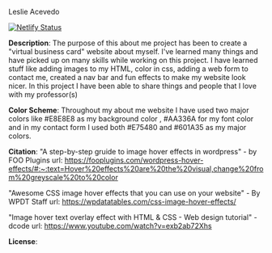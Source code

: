 Leslie Acevedo

[![Netlify Status](https://api.netlify.com/api/v1/badges/a3a6df38-1b9b-4e5c-bc2f-b1d67dd42ae8/deploy-status)](https://app.netlify.com/sites/about-me-leslie-acevedo2/deploys) 

**Description**: The purpose of this about me project has been to create a "virtual business card" website about myself. I've learned many things and have picked up on many skills while working on this project. I have learned stuff like adding images to my HTML, color in css, adding a web form to contact me, created a nav bar and fun effects to make my website look nicer. In this project I have been able to share things and people that I love with my professor(s) 

**Color Scheme**: Throughout my about me website I have used two major colors like #E8E8E8 as my background color , #AA336A for my font color and in my contact form I used both #E75480 and #601A35 as my major colors. 

**Citation**: 
 "A step-by-step gruide to image hover effects in wordpress" - by FOO Plugins 
 url: https://fooplugins.com/wordpress-hover-effects/#:~:text=Hover%20effects%20are%20the%20visual,change%20from%20greyscale%20to%20color 

 "Awesome CSS image hover effects that you can use on your website" - By WPDT Staff 
 url: https://wpdatatables.com/css-image-hover-effects/

 "Image hover text overlay effect with HTML & CSS - Web design tutorial" - dcode
 url: https://www.youtube.com/watch?v=exb2ab72Xhs
 
**License**:
